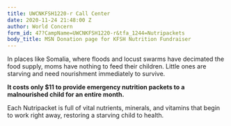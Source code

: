 ```yaml
---
title: UWCNKFSH1220-r Call Center
date: 2020-11-24 21:48:00 Z
author: World Concern
form_id: 47?CampName=UWCNKFSH1220-r&tfa_1244=Nutripackets
body_title: MSN Donation page for KFSH Nutrition Fundraiser
---
```


In places like Somalia, where floods and locust swarms have decimated the food supply, moms have nothing to feed their children. Little ones are starving and need nourishment immediately to survive.  

**It costs only $11 to provide emergency nutrition packets to a malnourished child for an entire month.**

Each Nutripacket is full of vital nutrients, minerals, and vitamins that begin to work right away, restoring a starving child to health.

